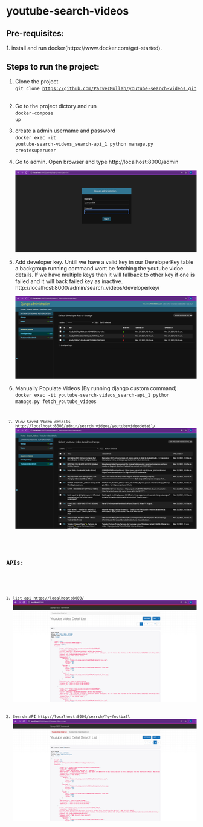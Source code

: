# youtube-search-videos
<h2>Pre-requisites:</h2>
1. install and run docker(https://www.docker.com/get-started).


<h2>Steps to run the project:</h2>

1. Clone the project  </br>
    <code>git clone https://github.com/ParvezMullah/youtube-search-videos.git </code>  </br>

2. Go to the project dictory and run  </br>
     <code>docker-compose up</code>  

3. create a admin username and password  </br>
    <code>docker exec -it youtube-search-videos_search-api_1 python manage.py createsuperuser</code> </br>

4. Go to admin. Open browser and type
    http://localhost:8000/admin

    ![Alt text](https://github.com/ParvezMullah/youtube-search-videos/blob/master/screenshots/admin%20login.png?raw=true "Admin Login")

5. Add developer key. Untill we have a valid key in our DeveloperKey table a backgroup running command wont be fetching the youtube vidoe details. If we have multiple keys then it will fallback to other key if one is failed and it will back failed key as inactive. 
    http://localhost:8000/admin/search_videos/developerkey/ 

    ![Alt text](https://github.com/ParvezMullah/youtube-search-videos/blob/master/screenshots/developer%20keys.png?raw=true "Add Developer Key")

6. Manually Populate Videos (By running django custom command)  </br>
    <code>docker exec -it youtube-search-videos_search-api_1 python manage.py fetch_youtube_videos<code> 
7. View Saved Video details
    http://localhost:8000/admin/search_videos/youtubevideodetail/ 
    ![Alt text](https://github.com/ParvezMullah/youtube-search-videos/blob/master/screenshots/video%20list.png?raw=true "Add Developer Key")
    
    
<h2>APIs:</h2>

1. list api
    http://localhost:8000/ 
    ![Alt text](https://github.com/ParvezMullah/youtube-search-videos/blob/master/screenshots/paginated%20video%20list.png?raw=true "List API")
    
2. Search API 
    http://localhost:8000/search/?q=football
    ![Alt text](https://github.com/ParvezMullah/youtube-search-videos/blob/master/screenshots/paginated%20video%20search.png?raw=true "Search API")
